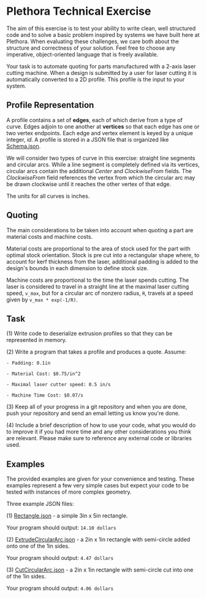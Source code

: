 Plethora Technical Exercise
===

The aim of this exercise is to test your ability to write clean, well structured code and to solve a basic problem inspired by systems we have built here at Plethora. When evaluating these challenges, we care both about the structure and correctness of your solution. Feel free to choose any imperative, object-oriented language that is freely available.
 
Your task is to automate quoting for parts manufactured with a 2-axis laser cutting machine. When a design is submitted by a user for laser cutting it is automatically converted to a 2D profile. This profile is the input to your system.

Profile Representation
---

A profile contains a set of **edges**, each of which derive from a type of curve. Edges adjoin to one another at **vertices** so that each edge has one or two vertex endpoints. Each edge and vertex element is keyed by a unique integer, *id*. A profile is stored in a JSON file that is organized like [Schema.json](https://gist.github.com/mrivlin/4bd6f29bedaec07b8e36#file-schema-json).
 
We will consider two types of curve in this exercise: straight line segments and circular arcs. While a line segment is completely defined via its vertices, circular arcs contain the additional *Center* and *ClockwiseFrom* fields. The *ClockwiseFrom* field references the vertex from which the circular arc may be drawn clockwise until it reaches the other vertex of that edge.
 
The units for all curves is inches.

Quoting
---

The main considerations to be taken into account when quoting a part are material costs and machine costs.  
 
Material costs are proportional to the area of stock used for the part with optimal stock orientation. Stock is pre cut into a rectangular shape where, to account for kerf thickness from the laser, additional padding is added to the design's bounds in each dimension to define stock size. 
 
Machine costs are proportional to the time the laser spends cutting. The laser is considered to travel in a straight line at the maximal laser cutting speed, `v_max`, but for a circular arc of nonzero radius, `R`, travels at a speed given by `v_max * exp(-1/R)`.

Task
---

  (1) Write code to deserialize extrusion profiles so that they can be represented in memory.
  
  (2) Write a program that takes a profile and produces a quote. Assume:
  
    - Padding: 0.1in
    
    - Material Cost: $0.75/in^2
    
    - Maximal laser cutter speed: 0.5 in/s
    
    - Machine Time Cost: $0.07/s
  
  (3) Keep all of your progress in a git repository and when you are done, push your repository and send an email letting us know you're done.
  
  (4) Include a brief description of how to use your code, what you would do to improve it if you had more time and any other considerations you think are relevant. Please make sure to reference any external code or libraries used.

Examples
---

The provided examples are given for your convenience and testing. These examples represent a few very simple cases but expect your code to be tested with instances of more complex geometry.

Three example JSON files:

  (1) [Rectangle.json](https://gist.github.com/mrivlin/4bd6f29bedaec07b8e36#file-rectangle-json) - a simple 3in x 5in rectangle.
  
  Your program should output: `14.10 dollars`
  
  (2) [ExtrudeCircularArc.json](https://gist.github.com/mrivlin/4bd6f29bedaec07b8e36#file-extrudecirculararc-json) - a 2in x 1in rectangle with semi-circle added onto one of the 1in sides.
  
  Your program should output: `4.47 dollars`
  
  (3) [CutCircularArc.json](https://gist.github.com/mrivlin/4bd6f29bedaec07b8e36#file-cutcirculararc-json) - a 2in x 1in rectangle with semi-circle cut into one of the 1in sides.
  
  Your program should output: `4.06 dollars`

